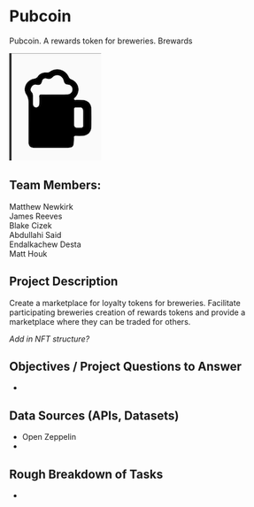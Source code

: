 # Pubcoin
Pubcoin. A rewards token for breweries. 
Brewards 

![beer](Images/beersm.png)

## Team Members: 
Matthew Newkirk  
James Reeves  
Blake Cizek  
Abdullahi Said  
Endalkachew Desta  
Matt Houk  


## Project Description

Create a marketplace for loyalty tokens for breweries. Facilitate participating breweries creation of rewards tokens and provide a marketplace where they can be traded for others. 

*Add in NFT structure?* 

## Objectives / Project Questions to Answer 

- 

## Data Sources (APIs, Datasets)

- Open Zeppelin 
- 

## Rough Breakdown of Tasks
- 
